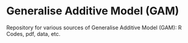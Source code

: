 # Generalise Additive Model (GAM)
Repository for various sources of Generalise Additive Model (GAM): R Codes, pdf, data, etc.
